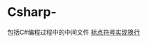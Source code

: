 # Csharp-
包括C#编程过程中的中间文件
<a href="https://github.com/anonymous1964/Csharp-/blob/master/%E6%A0%87%E7%82%B9%E7%AC%A6%E5%8F%B7%E5%AE%9E%E7%8E%B0%E6%8D%A2%E8%A1%8C.cs">标点符号实现换行</a>
